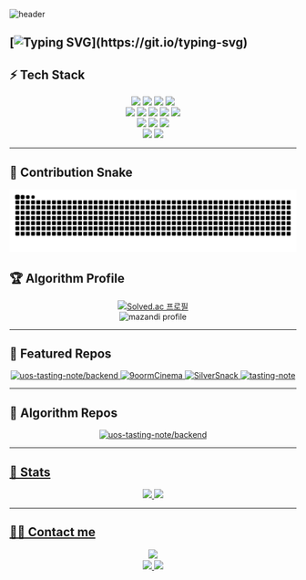 <!-- 상단 배너 -->
![header](https://capsule-render.vercel.app/api?type=venom&height=300&color=0:1abc9c,100:3498db&text=TaeHyun's%20GitHub&fontColor=ffffff&section=header&animation=fadeIn&desc=Hello%20World!&descColor=ffffff)


<!-- 타이핑 효과 -->
[![Typing SVG](https://readme-typing-svg.demolab.com?font=Fira+Code&pause=1000&width=435&lines=Measure+twice%2C+cut+once.)](https://git.io/typing-svg)
---

## ⚡ Tech Stack
<div align="center">
<span>
<img src="https://img.shields.io/badge/C-A8B9CC?style=flat&logo=C&logoColor=white">
<img src="https://img.shields.io/badge/C++-00599C?style=flat&logo=cplusplus&logoColor=white">
<img src="https://img.shields.io/badge/Python-3776AB?style=flat&logo=Python&logoColor=white">
<img src="https://img.shields.io/badge/Java-007396?style=flat&logo=Java&logoColor=white">
</span><br/>
<span>
<img src="https://img.shields.io/badge/Amazon%20S3-569A31?style=flat&logo=amazon-s3&logoColor=white">
<img src="https://img.shields.io/badge/Amazon%20AWS-232F3E?style=flat&logo=amazonaws&logoColor=white">
<img src="https://img.shields.io/badge/Docker-2496ED?style=flat&logo=Docker&logoColor=white">
<img src="https://img.shields.io/badge/Redis-DC382D?style=flat&logo=Redis&logoColor=white">
<img src="https://img.shields.io/badge/Apache%20Kafka-231F20?style=flat&logo=apachekafka&logoColor=white">
</span><br/>
<span>
<img src="https://img.shields.io/badge/Spring-6DB33F?style=flat&logo=Spring&logoColor=white">
<img src="https://img.shields.io/badge/Spring%20Boot-6DB33F?style=flat&logo=SpringBoot&logoColor=white">
<img src="https://img.shields.io/badge/Spring%20Security-6DB33F?style=flat&logo=SpringSecurity&logoColor=white">
</span><br/>
<span>
<img src="https://img.shields.io/badge/MySQL-4479A1?style=flat&logo=mysql&logoColor=white">
<img src="https://img.shields.io/badge/PostgreSQL-336791?style=flat&logo=postgresql&logoColor=white">
</span>
</div>

---

## 🐍 Contribution Snake
<div align="center">
  <img src="https://raw.githubusercontent.com/nick102030/nick102030/output/github-contribution-grid-snake.svg" />
</div>



## 🏆 Algorithm Profile
<div align="center">
  
[![Solved.ac 프로필](http://mazassumnida.wtf/api/v2/generate_badge?boj=nick102030)](https://solved.ac/nick102030)  
![mazandi profile](http://mazandi.herokuapp.com/api?handle=nick102030&theme=warm)

</div>

---

## 📌 Featured Repos
<div align="center">

  <!-- 1행 -->
  <a href="https://github.com/uos-tasting-note/backend">
    <img alt="uos-tasting-note/backend"
         src="https://github-readme-stats.vercel.app/api/pin/?username=9oormthon-univ&repo=2025_SEASONTHON_TEAM_3_BE&theme=graywhite&hide_border=true"
         width="48%"/>
  </a>
  <a href="https://github.com/nick102030/9oormCinema">
    <img alt="9oormCinema"
         src="https://github-readme-stats.vercel.app/api/pin/?username=nick102030&repo=Jolvre_BE&theme=graywhite&hide_border=true"
         width="48%"/>
  </a>

  <!-- 2행 -->
  <a href="https://github.com/nick102030/SilverSnack">
    <img alt="SilverSnack"
         src="https://github-readme-stats.vercel.app/api/pin/?username=9oormCinema&repo=9oormCinema-Backend&theme=graywhite&hide_border=true"
         width="48%"/>
  </a>
  <a href="https://github.com/nick102030/tasting-note">
    <img alt="tasting-note"
         src="https://github-readme-stats.vercel.app/api/pin/?username=nick102030&repo=maegi_machugi&theme=graywhite&hide_border=true"
         width="48%"/>
  </a>

</div>

---

## 📌 Algorithm Repos
<div align="center">

  <!-- 1행 -->
  <a href="https://github.com/uos-tasting-note/backend">
    <img alt="uos-tasting-note/backend"
         src="https://github-readme-stats.vercel.app/api/pin/?username=nick102030&repo=42seoul&theme=graywhite&hide_border=true"
         width="48%"/>

</div>

---

## 🏅 Stats
<div align="center">

  <img src="https://github-readme-stats.vercel.app/api?username=nick102030&show_icons=true&theme=graywhite&hide_border=true" height="180em"/>
  <img src="https://github-readme-stats.vercel.app/api/top-langs/?username=nick102030&layout=compact&theme=graywhite&hide_border=true" height="180em"/>

</div>

---

## 🧑‍💻 Contact me
<div align="center">

<!-- Tistory -->
<a href="https://systemui.tistory.com/">
  <img src="https://img.shields.io/badge/Tistory-000000?style=flat&logo=Tistory&logoColor=white">
</a>

<br/>

<!-- Mail -->
<a href="mailto:taehyun7213@gmail.com">
  <img src="https://img.shields.io/badge/Gmail-EA4335?style=flat&logo=Gmail&logoColor=white">
</a>
<a href="mailto:taehyun7213@naver.com">
  <img src="https://img.shields.io/badge/Naver-03C75A?style=flat&logo=naver&logoColor=white">
</a>

</div>
